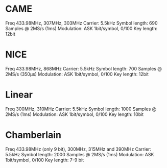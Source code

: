 # CAME

Freq 433.98MHz, 307MHz, 303MHz
Carrier: 5.5kHz
Symbol length: 690 Samples @ 2MS/s (1ms)
Modulation: ASK 1bit/symbol, 0/100
Key length: 12bit

# NICE

Freq 433.98MHz, 868MHz
Carrier: 5.5kHz
Symbol length: 700 Samples @ 2MS/s (350µs)
Modulation: ASK 1bit/symbol, 0/100
Key length: 12bit

# Linear

Freq 300MHz, 310MHz
Carrier: 5.5kHz
Symbol length: 1000 Samples @ 2MS/s (1ms)
Modulation: ASK 1bit/symbol, 0/100
Key length: 10bit

# Chamberlain

Freq 433.98MHz (only 9 bit), 300MHz, 315MHz and 390MHz
Carrier: 5.5kHz
Symbol length: 2000 Samples @ 2MS/s (1ms)
Modulation: ASK 1bit/symbol, 0/100
Key length: 7-9 bit

